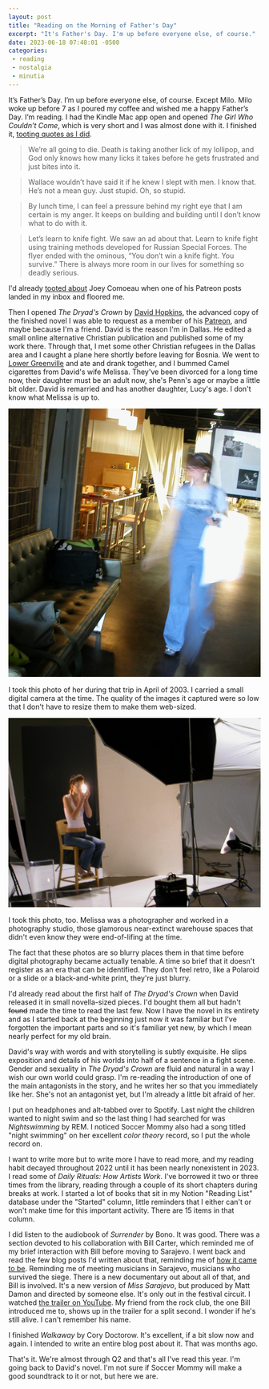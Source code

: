 ```yaml
---
layout: post
title: "Reading on the Morning of Father's Day"
excerpt: "It's Father's Day. I'm up before everyone else, of course."
date: 2023-06-18 07:48:01 -0500
categories: 
 - reading
 - nostalgia
 - minutia
---
```


It’s Father’s Day. I’m up before everyone else, of course. Except Milo. Milo woke up before 7 as I poured my coffee and wished me a happy Father’s Day. I’m reading. I had the Kindle Mac app open and opened _The Girl Who Couldn’t Come_, which is very short and I was almost done with it. I finished it, [tooting quotes as I did](https://indieweb.social/@dealingwith/110565020175074660).

> We’re all going to die. Death is taking another lick of my lollipop, and God only knows how many licks it takes before he gets frustrated and just bites into it.  

> Wallace wouldn’t have said it if he knew I slept with men. I know that. He’s not a mean guy. Just stupid. Oh, so stupid.  

> By lunch time, I can feel a pressure behind my right eye that I am certain is my anger. It keeps on building and building until I don’t know what to do with it.  

> Let’s learn to knife fight. We saw an ad about that. Learn to knife fight using training methods developed for Russian Special Forces. The flyer ended with the ominous, “You don’t win a knife fight. You survive.” There is always more room in our lives for something so deadly serious. 

I'd already [tooted about](https://indieweb.social/@dealingwith/110545033889502925/) Joey Comoeau when one of his Patreon posts landed in my inbox and floored me.

Then I opened _The Dryad's Crown_ by [David Hopkins](https://thatdavidhopkins.com/), the advanced copy of the finished novel I was able to request as a member of his [Patreon](https://www.patreon.com/davidhopkins/posts), and maybe because I'm a friend. David is the reason I'm in Dallas. He edited a small online alternative Christian publication and published some of my work there. Through that, I met some other Christian refugees in the Dallas area and I caught a plane here shortly before leaving for Bosnia. We went to [Lower Greenville](https://en.wikipedia.org/wiki/Lower_Greenville%2C_Dallas) and ate and drank together, and I bummed Camel cigarettes from David's wife Melissa. They've been divorced for a long time now, their daughter must be an adult now, she's Penn's age or maybe a little bit older. David is remarried and has another daughter, Lucy's age. I don't know what Melissa is up to.

![](/assets/2023/06/DSCN0628.JPG)

I took this photo of her during that trip in April of 2003. I carried a small digital camera at the time. The quality of the images it captured were so low that I don't have to resize them to make them web-sized.

![](/assets/2023/06/DSCN0626.JPG)

I took this photo, too. Melissa was a photographer and worked in a photography studio, those glamorous near-extinct warehouse spaces that didn't even know they were end-of-lifing at the time.

The fact that these photos are so blurry places them in that time before digital photography became actually tenable. A time so brief that it doesn't register as an era that can be identified. They don't feel retro, like a Polaroid or a slide or a black-and-white print, they're just blurry.

I'd already read about the first half of _The Dryad's Crown_ when David released it in small novella-sized pieces. I'd bought them all but hadn't ~~found~~ made the time to read the last few. Now I have the novel in its entirety and as I started back at the beginning just now it was familiar but I've forgotten the important parts and so it's familiar yet new, by which I mean nearly perfect for my old brain.

David's way with words and with storytelling is subtly exquisite. He slips exposition and details of his worlds into half of a sentence in a fight scene. Gender and sexuality in _The Dryad's Crown_ are fluid and natural in a way I wish our own world could grasp. I'm re-reading the introduction of one of the main antagonists in the story, and he writes her so that you immediately like her. She's not an antagonist yet, but I'm already a little bit afraid of her.

I put on headphones and alt-tabbed over to Spotify. Last night the children wanted to night swim and so the last thing I had searched for was _Nightswimming_ by REM. I noticed Soccer Mommy also had a song titled "night swimming" on her excellent _color theory_ record, so I put the whole record on.

I want to write more but to write more I have to read more, and my reading habit decayed throughout 2022 until it has been nearly nonexistent in 2023. I read some of _Daily Rituals: How Artists Work_. I've borrowed it two or three times from the library, reading through a couple of its short chapters during breaks at work. I started a lot of books that sit in my Notion "Reading List" database under the "Started" column, little reminders that I either can't or won't make time for this important activity. There are 15 items in that column.

I did listen to the audiobook of _Surrender_ by Bono. It was good. There was a section devoted to his collaboration with Bill Carter, which reminded me of my brief interaction with Bill before moving to Sarajevo. I went back and read the few blog posts I'd written about that, reminding me of [how it came to be](/2008/08/12/bill-carter-introduced-me/). Reminding me of meeting musicians in Sarajevo, musicians who survived the siege. There is a new documentary out about all of that, and Bill is involved. It's a new version of _Miss Sarajevo_, but produced by Matt Damon and directed by someone else. It's only out in the festival circuit. I watched [the trailer on YouTube](https://youtu.be/rYXhA6AtXrM). My friend from the rock club, the one Bill introduced me to, shows up in the trailer for a split second. I wonder if he's still alive. I can't remember his name.

I finished _Walkaway_ by Cory Doctorow. It's excellent, if a bit slow now and again. I intended to write an entire blog post about it. That was months ago.

That's it. We're almost through Q2 and that's all I've read this year. I'm going back to David's novel. I'm not sure if Soccer Mommy will make a good soundtrack to it or not, but here we are.

